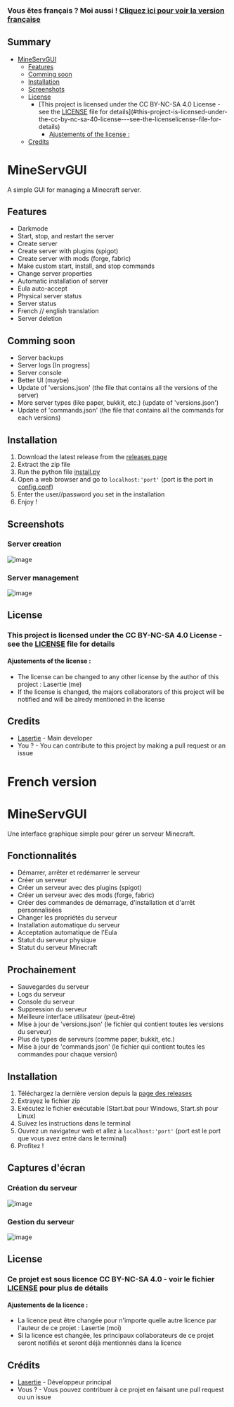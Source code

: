 ### Vous êtes français ? Moi aussi ! [Cliquez ici pour voir la version française](#french-version)
## Summary
- [MineServGUI](#mineservgui)
  - [Features](#features)
  - [Comming soon](#comming-soon)
  - [Installation](#installation)
  - [Screenshots](#screenshots)
  - [License](#license)
    - [This project is licensed under the CC BY-NC-SA 4.0 License - see the [LICENSE](LICENSE) file for details](#this-project-is-licensed-under-the-cc-by-nc-sa-40-license---see-the-licenselicense-file-for-details)
      - [Ajustements of the license :](#ajustements-of-the-license-)
  - [Credits](#credits)

# MineServGUI
A simple GUI for managing a Minecraft server.
## Features
- Darkmode
- Start, stop, and restart the server
- Create server
- Create server with plugins (spigot)
- Create server with mods (forge, fabric)
- Make custom start, install, and stop commands
- Change server properties
- Automatic installation of server
- Eula auto-accept
- Physical server status
- Server status
- French // english translation
- Server deletion

## Comming soon
- Server backups
- Server logs [In progress]
- Server console
- Better UI (maybe)
- Update of 'versions.json' (the file that contains all the versions of the server)
- More server types (like paper, bukkit, etc.) (update of 'versions.json')
- Update of 'commands.json' (the file that contains all the commands for each versions)

## Installation
1. Download the latest release from the [releases page]()
2. Extract the zip file
3. Run the python file [install.py](install.py)
5. Open a web browser and go to `localhost:'port'` (port is the port in [config.conf](config.conf))
6. Enter the user//password you set in the installation
7. Enjoy !

## Screenshots
### Server creation
![image](screenshot/1.png)
### Server management
![image](screenshot/2.png)

## License
### This project is licensed under the CC BY-NC-SA 4.0 License - see the [LICENSE](LICENSE) file for details 
#### Ajustements of the license :
- The license can be changed to any other license by the author of this project : Lasertie (me)
- If the license is changed, the majors collaborators of this project will be notified and will be alredy mentioned in the license

## Credits
- [Lasertie](https://github.com/Lasertie) - Main developer
- You ? - You can contribute to this project by making a pull request or an issue

# French version

# MineServGUI
Une interface graphique simple pour gérer un serveur Minecraft.
## Fonctionnalités
- Démarrer, arrêter et redémarrer le serveur
- Créer un serveur
- Créer un serveur avec des plugins (spigot)
- Créer un serveur avec des mods (forge, fabric)
- Créer des commandes de démarrage, d'installation et d'arrêt personnalisées
- Changer les propriétés du serveur
- Installation automatique du serveur
- Acceptation automatique de l'Eula
- Statut du serveur physique
- Statut du serveur Minecraft

## Prochainement
- Sauvegardes du serveur
- Logs du serveur
- Console du serveur
- Suppression du serveur
- Meilleure interface utilisateur (peut-être)
- Mise à jour de 'versions.json' (le fichier qui contient toutes les versions du serveur)
- Plus de types de serveurs (comme paper, bukkit, etc.)
- Mise à jour de 'commands.json' (le fichier qui contient toutes les commandes pour chaque version)

## Installation
1. Téléchargez la dernière version depuis la [page des releases]()
2. Extrayez le fichier zip
3. Exécutez le fichier exécutable (Start.bat pour Windows, Start.sh pour Linux)
4. Suivez les instructions dans le terminal
5. Ouvrez un navigateur web et allez à `localhost:'port'` (port est le port que vous avez entré dans le terminal)
6. Profitez !

## Captures d'écran
### Création du serveur
![image](screenshot/1.png)
### Gestion du serveur
![image](screenshot/2.png)

## License
### Ce projet est sous licence CC BY-NC-SA 4.0 - voir le fichier [LICENSE](LICENSE) pour plus de détails
#### Ajustements de la licence :
- La licence peut être changée pour n'importe quelle autre licence par l'auteur de ce projet : Lasertie (moi)
- Si la licence est changée, les principaux collaborateurs de ce projet seront notifiés et seront déjà mentionnés dans la licence

## Crédits
- [Lasertie](https://github.com/Lasertie) - Développeur principal
- Vous ? - Vous pouvez contribuer à ce projet en faisant une pull request ou un issue
```